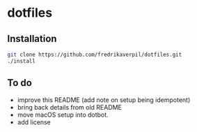# dotfiles

## Installation

```bash
git clone https://github.com/fredrikaverpil/dotfiles.git
./install
```

## To do

* improve this README (add note on setup being idempotent)
* bring back details from old README
* move macOS setup into dotbot.
* add license
